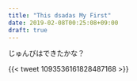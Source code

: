 ```yaml
---
title: "This dsadas My First"
date: 2019-02-08T00:25:08+09:00
draft: true
---
```

じゅんびはできたかな？

{{< tweet 1093536161828487168 >}}
